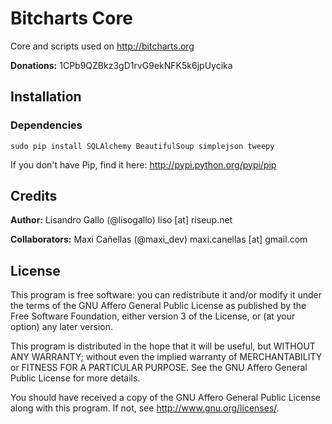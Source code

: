 Bitcharts Core
==============

Core and scripts used on http://bitcharts.org

**Donations:** 1CPb9QZBkz3gD1rvG9ekNFK5k6jpUycika

## Installation

### Dependencies

    sudo pip install SQLAlchemy BeautifulSoup simplejson tweepy

If you don't have Pip, find it here: http://pypi.python.org/pypi/pip

## Credits

**Author:** Lisandro Gallo (@lisogallo) liso [at] riseup.net

**Collaborators:** Maxi Cañellas (@maxi_dev) maxi.canellas [at] gmail.com

## License

This program is free software: you can redistribute it and/or modify it under the terms of the GNU Affero General Public License as published by the Free Software Foundation, either version 3 of the License, or (at your option) any later version.

This program is distributed in the hope that it will be useful, but WITHOUT ANY WARRANTY; without even the implied warranty of MERCHANTABILITY or FITNESS FOR A PARTICULAR PURPOSE. See the GNU Affero General Public License for more details.

You should have received a copy of the GNU Affero General Public License along with this program. If not, see http://www.gnu.org/licenses/.
